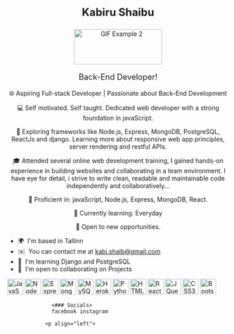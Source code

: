 <p align="center" style="font-size: 24px; font-weight: bold;">
Kabiru Shaibu
  
</p>

<p align="center">
  <img src="https://media.giphy.com/media/MeJgB3yMMwIaHmKD4z/giphy.gif" width="200" height="80" alt="GIF Example 2"> 
</p>

<p align="center" style="font-size: 18px;">
Back-End Developer!
</p>



<p align="center">
  🌐 Aspiring Full-stack Developer | Passionate about Back-End Development 
</p>

<p align="center">
  💻 Self motivated. Self taught. Dedicated web developer with a strong foundation in javaScript.
</p>


<p align="center">
  🚀 Exploring frameworks like Node.js, Express, MongoDB, PostgreSQL, ReactJs and django. Learning more about responsive web app principles, server rendering and restful APIs.
</p>


<p align="center">
  🎓 Attended several online web development training, I gained hands-on experience in building websites and collaborating in a team environment. I have eye for detail, i strive to write clean, readable and maintainable code independently and collaboratively...
</p>


<p align="center">
  🔧 Proficient in: javaScript, Node.js, Express, MongoDB, React.
</p>


<p align="center">
  🌱 Currently learning: Everyday
</p>


<p align="center">
  🌟 Open to new opportunities.
  </p>

*   🌍  I'm based in Tallinn
*   ✉️  You can contact me at kabi.shaib@gmail.com
*   🧠  I'm learning Django and PostgreSQL
*   🤝  I'm open to collaborating on Projects
<p align="left">
<a href="https://developer.mozilla.org/en-US/docs/Web/JavaScript" target="_blank" rel="noreferrer"><img src="https://raw.githubusercontent.com/danielcranney/readme-generator/main/public/icons/skills/javascript-colored.svg" width="36" height="36" alt="JavaScript" /></a>
<a href="https://nodejs.org/en/" target="_blank" rel="noreferrer"><img src="https://raw.githubusercontent.com/danielcranney/readme-generator/main/public/icons/skills/nodejs-colored.svg" width="36" height="36" alt="NodeJS" /></a>
<a href="https://expressjs.com/" target="_blank" rel="noreferrer"><img src="https://raw.githubusercontent.com/danielcranney/readme-generator/main/public/icons/skills/express-colored.svg" width="36" height="36" alt="Express" /></a>
<a href="https://www.mongodb.com/" target="_blank" rel="noreferrer"><img src="https://raw.githubusercontent.com/danielcranney/readme-generator/main/public/icons/skills/mongodb-colored.svg" width="36" height="36" alt="MongoDB" /></a>
<a href="https://www.mysql.com/" target="_blank" rel="noreferrer"><img src="https://raw.githubusercontent.com/danielcranney/readme-generator/main/public/icons/skills/mysql-colored.svg" width="36" height="36" alt="MySQL" /></a>
<a href="https://www.heroku.com/" target="_blank" rel="noreferrer"><img src="https://raw.githubusercontent.com/danielcranney/readme-generator/main/public/icons/skills/heroku-colored.svg" width="36" height="36" alt="Heroku" /></a>
<a href="https://www.python.org/" target="_blank" rel="noreferrer"><img src="https://raw.githubusercontent.com/danielcranney/readme-generator/main/public/icons/skills/python-colored.svg" width="36" height="36" alt="Python" /></a>
<a href="https://developer.mozilla.org/en-US/docs/Glossary/HTML5" target="_blank" rel="noreferrer"><img src="https://raw.githubusercontent.com/danielcranney/readme-generator/main/public/icons/skills/html5-colored.svg" width="36" height="36" alt="HTML5" /></a>
<a href="https://reactjs.org/" target="_blank" rel="noreferrer"><img src="https://raw.githubusercontent.com/danielcranney/readme-generator/main/public/icons/skills/react-colored.svg" width="36" height="36" alt="React" /></a>
<a href="https://jquery.com/" target="_blank" rel="noreferrer"><img src="https://raw.githubusercontent.com/danielcranney/readme-generator/main/public/icons/skills/jquery-colored.svg" width="36" height="36" alt="JQuery" /></a>
<a href="https://www.w3.org/TR/CSS/#css" target="_blank" rel="noreferrer"><img src="https://raw.githubusercontent.com/danielcranney/readme-generator/main/public/icons/skills/css3-colored.svg" width="36" height="36" alt="CSS3" /></a>
<a href="https://getbootstrap.com/" target="_blank" rel="noreferrer"><img src="https://raw.githubusercontent.com/danielcranney/readme-generator/main/public/icons/skills/bootstrap-colored.svg" width="36" height="36" alt="Bootstrap" /></a>
</p>
                    
                  <### Socials>
                  facebook instagram
                  
                <p align="left">
